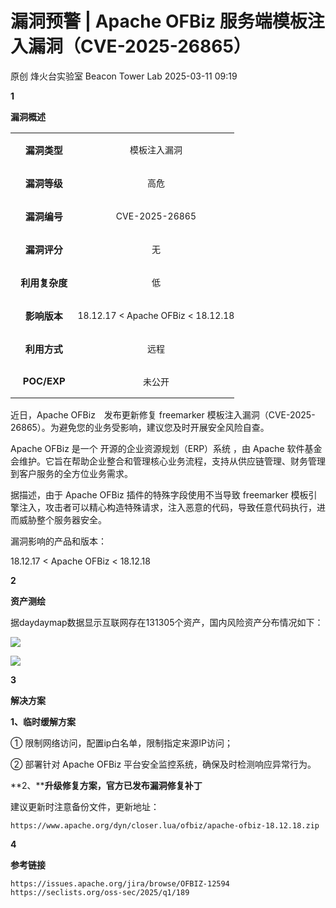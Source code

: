 #  漏洞预警 | Apache OFBiz 服务端模板注入漏洞（CVE-2025-26865）   
原创 烽火台实验室  Beacon Tower Lab   2025-03-11 09:19  
  
**1**  
  
  
  
  
**漏洞概述**  
  
<table><tbody><tr><td colspan="1" rowspan="1" style="border-color: rgb(62, 62, 62);padding: 0px;" width="30.0000%"><section style="text-align: center;"><p><span style="font-size: 15px;"><strong>漏洞类型</strong></span></p></section></td><td colspan="1" rowspan="1" style="border-color: rgb(62, 62, 62);padding: 0px;" width="70.0000%"><section style="text-align: center;"><p><span style="font-size: 14px;">模板注入漏洞</span></p></section></td></tr><tr><td colspan="1" rowspan="1" style="border-color: rgb(62, 62, 62);padding: 0px;" width="30.0000%"><section style="text-align: center;"><p><span style="font-size: 15px;"><strong>漏洞等级</strong></span></p></section></td><td colspan="1" rowspan="1" style="border-color: rgb(62, 62, 62);padding: 0px;" width="70.0000%"><section style="text-align: center;"><p><span style="font-size: 14px;">高危</span></p></section></td></tr><tr><td colspan="1" rowspan="1" style="border-color: rgb(62, 62, 62);padding: 0px;" width="30.0000%"><section style="text-align: center;"><p><span style="font-size: 15px;"><strong>漏洞编号</strong></span></p></section></td><td colspan="1" rowspan="1" style="border-color: rgb(62, 62, 62);padding: 0px;" width="70.0000%"><section style="text-align: center;"><p><span style="font-size: 14px;">CVE-2025-26865</span></p></section></td></tr><tr><td colspan="1" rowspan="1" style="border-color: rgb(62, 62, 62);padding: 0px;" width="30.0000%"><section style="text-align: center;"><p><span style="font-size: 15px;"><strong>漏洞评分</strong></span></p></section></td><td colspan="1" rowspan="1" style="border-color: rgb(62, 62, 62);padding: 0px;" width="70.0000%"><section style="text-align: center;"><p><span style="font-size: 14px;">无</span></p></section></td></tr><tr><td colspan="1" rowspan="1" style="border-color: rgb(62, 62, 62);padding: 0px;" width="30.0000%"><section style="text-align: center;"><p><span style="font-size: 15px;"><strong>利用复杂度<br/></strong></span></p></section></td><td colspan="1" rowspan="1" style="border-color: rgb(62, 62, 62);padding: 0px;" width="70.0000%"><section style="text-align: center;"><p><span style="font-size: 14px;">低</span></p></section></td></tr><tr><td colspan="1" rowspan="1" style="border-color: rgb(62, 62, 62);padding: 0px;" width="30.0000%"><section style="text-align: center;"><p><span style="font-size: 15px;"><strong>影响版本</strong></span></p></section></td><td colspan="1" rowspan="1" style="border-color: rgb(62, 62, 62);padding: 0px;" width="70.0000%"><section style="text-align: center;"><p><span style="font-size: 14px;">18.12.17 &lt; Apache OFBiz &lt; 18.12.18</span></p></section></td></tr><tr><td colspan="1" rowspan="1" style="border-color: rgb(62, 62, 62);padding: 0px;" width="30.0000%"><section style="text-align: center;"><p><span style="font-size: 15px;"><strong>利用方式</strong></span></p></section></td><td colspan="1" rowspan="1" style="border-color: rgb(62, 62, 62);padding: 0px;" width="70.0000%"><section style="text-align: center;"><p><span style="font-size: 14px;">远程</span></p></section></td></tr><tr><td colspan="1" rowspan="1" style="border-color: rgb(62, 62, 62);padding: 0px;" width="30.0000%"><section style="text-align: center;"><p><span style="font-size: 15px;"><strong>POC/EXP</strong></span></p></section></td><td colspan="1" rowspan="1" style="border-color: rgb(62, 62, 62);padding: 0px;" width="70.0000%"><section style="text-align: center;"><p><span style="font-size: 14px;">未公开</span></p></section></td></tr></tbody></table>  
  
  
近日，Apache OFBiz　发布更新修复 freemarker 模板注入漏洞（CVE-2025-26865）。为避免您的业务受影响，建议您及时开展安全风险自查。  
  
  
Apache OFBiz 是一个 开源的企业资源规划（ERP）系统 ，由 Apache 软件基金会维护。它旨在帮助企业整合和管理核心业务流程，支持从供应链管理、财务管理到客户服务的全方位业务需求。  
  
  
据描述，由于 Apache OFBiz 插件的特殊字段使用不当导致 freemarker 模板引擎注入，攻击者可以精心构造特殊请求，注入恶意的代码，导致任意代码执行，进而威胁整个服务器安全。  
  
  
漏洞影响的产品和版本：  
  
18.12.17 < Apache OFBiz < 18.12.18  
  
  
**2**  
  
  
  
  
**资产测绘**  
  
据daydaymap数据显示互联网存在131305个资产，国内风险资产分布情况如下：  
  
![](https://mmbiz.qpic.cn/mmbiz_png/8E5sfrfkeAOSIscdvJ583UoUPpU6bWyTqSiasxxVyqu9LyA1a5uJ5oYKkAFAmJmO0lic6m0dpib2uh45eH1cQjVEw/640?wx_fmt=png&from=appmsg "")  
  
![](https://mmbiz.qpic.cn/mmbiz_png/8E5sfrfkeAOSIscdvJ583UoUPpU6bWyTW2f21Wt8eibfOlXDlicGvjjwgKEkLsBqLtX00P4cM8LDO7FVd7zK9GGg/640?wx_fmt=png&from=appmsg "")  
  
  
**3**  
  
  
  
  
**解决方案**  
  
**1、临时缓解方案**  
  
① 限制网络访问，配置ip白名单，限制指定来源IP访问；  
  
② 部署针对 Apache OFBiz 平台安全监控系统，确保及时检测响应异常行为。  
  
**2、****升级修复方案，官方已发布漏洞修复补丁**  
  
建议更新时注意备份文件，更新地址：  
```
https://www.apache.org/dyn/closer.lua/ofbiz/apache-ofbiz-18.12.18.zip
```  
  
  
**4**  
  
  
  
  
**参考链接**  
```
https://issues.apache.org/jira/browse/OFBIZ-12594
https://seclists.org/oss-sec/2025/q1/189
```  
  
  
  
  
  
